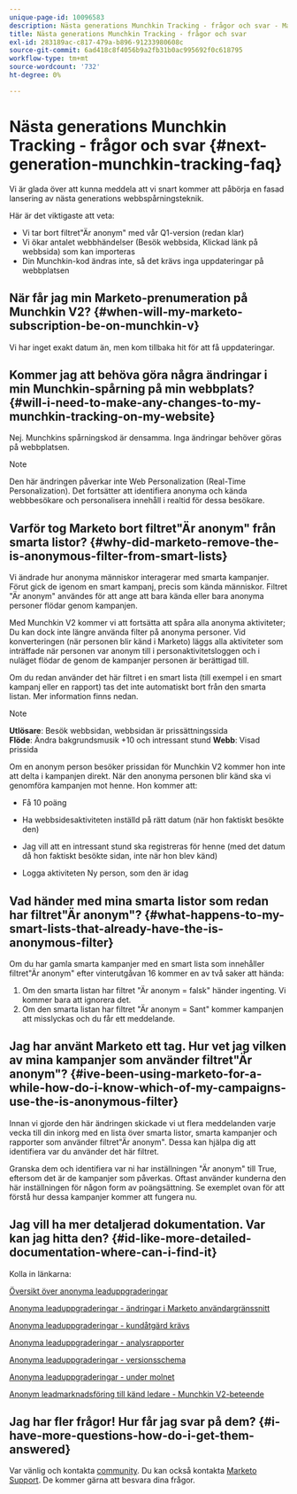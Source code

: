 ```yaml
---
unique-page-id: 10096583
description: Nästa generations Munchkin Tracking - frågor och svar - Marketo Docs - produktdokumentation
title: Nästa generations Munchkin Tracking - frågor och svar
exl-id: 283189ac-c817-479a-b896-91233980608c
source-git-commit: 6ad418c8f4056b9a2fb31b0ac995692f0c618795
workflow-type: tm+mt
source-wordcount: '732'
ht-degree: 0%

---
```


# Nästa generations Munchkin Tracking - frågor och svar {#next-generation-munchkin-tracking-faq}

Vi är glada över att kunna meddela att vi snart kommer att påbörja en fasad lansering av nästa generations webbspårningsteknik.

Här är det viktigaste att veta:

* Vi tar bort filtret&quot;Är anonym&quot; med vår Q1-version (redan klar)
* Vi ökar antalet webbhändelser (Besök webbsida, Klickad länk på webbsida) som kan importeras
* Din Munchkin-kod ändras inte, så det krävs inga uppdateringar på webbplatsen

## När får jag min Marketo-prenumeration på Munchkin V2? {#when-will-my-marketo-subscription-be-on-munchkin-v}

Vi har inget exakt datum än, men kom tillbaka hit för att få uppdateringar.

## Kommer jag att behöva göra några ändringar i min Munchkin-spårning på min webbplats? {#will-i-need-to-make-any-changes-to-my-munchkin-tracking-on-my-website}

Nej. Munchkins spårningskod är densamma. Inga ändringar behöver göras på webbplatsen.

>[!NOTE]
>
>Den här ändringen påverkar inte Web Personalization (Real-Time Personalization). Det fortsätter att identifiera anonyma och kända webbbesökare och personalisera innehåll i realtid för dessa besökare.

## Varför tog Marketo bort filtret&quot;Är anonym&quot; från smarta listor? {#why-did-marketo-remove-the-is-anonymous-filter-from-smart-lists}

Vi ändrade hur anonyma människor interagerar med smarta kampanjer. Förut gick de igenom en smart kampanj, precis som kända människor. Filtret &quot;Är anonym&quot; användes för att ange att bara kända eller bara anonyma personer flödar genom kampanjen.

Med Munchkin V2 kommer vi att fortsätta att spåra alla anonyma aktiviteter; Du kan dock inte längre använda filter på anonyma personer. Vid konverteringen (när personen blir känd i Marketo) läggs alla aktiviteter som inträffade när personen var anonym till i personaktivitetsloggen och i nuläget flödar de genom de kampanjer personen är berättigad till.

Om du redan använder det här filtret i en smart lista (till exempel i en smart kampanj eller en rapport) tas det inte automatiskt bort från den smarta listan. Mer information finns nedan.

>[!NOTE]
>
>**Utlösare**: Besök webbsidan, webbsidan är prissättningssida\
>**Flöde**: Ändra bakgrundsmusik +10 och intressant stund
>**Webb**: Visad prissida
>
>Om en anonym person besöker prissidan för Munchkin V2 kommer hon inte att delta i kampanjen direkt. När den anonyma personen blir känd ska vi genomföra kampanjen mot henne. Hon kommer att:
>
>* Få 10 poäng
>
>* Ha webbsidesaktiviteten inställd på rätt datum (när hon faktiskt besökte den)
>
>* Jag vill att en intressant stund ska registreras för henne (med det datum då hon faktiskt besökte sidan, inte när hon blev känd)
>
>* Logga aktiviteten Ny person, som den är idag


## Vad händer med mina smarta listor som redan har filtret&quot;Är anonym&quot;? {#what-happens-to-my-smart-lists-that-already-have-the-is-anonymous-filter}

Om du har gamla smarta kampanjer med en smart lista som innehåller filtret&quot;Är anonym&quot; efter vinterutgåvan 16 kommer en av två saker att hända:

1. Om den smarta listan har filtret &quot;Är anonym = falsk&quot; händer ingenting. Vi kommer bara att ignorera det.
1. Om den smarta listan har filtret &quot;Är anonym = Sant&quot; kommer kampanjen att misslyckas och du får ett meddelande.

## Jag har använt Marketo ett tag. Hur vet jag vilken av mina kampanjer som använder filtret&quot;Är anonym&quot;? {#ive-been-using-marketo-for-a-while-how-do-i-know-which-of-my-campaigns-use-the-is-anonymous-filter}

Innan vi gjorde den här ändringen skickade vi ut flera meddelanden varje vecka till din inkorg med en lista över smarta listor, smarta kampanjer och rapporter som använder filtret&quot;Är anonym&quot;. Dessa kan hjälpa dig att identifiera var du använder det här filtret.

Granska dem och identifiera var ni har inställningen &quot;Är anonym&quot; till True, eftersom det är de kampanjer som påverkas. Oftast använder kunderna den här inställningen för någon form av poängsättning. Se exemplet ovan för att förstå hur dessa kampanjer kommer att fungera nu.

## Jag vill ha mer detaljerad dokumentation. Var kan jag hitta den? {#id-like-more-detailed-documentation-where-can-i-find-it}

Kolla in länkarna:

[Översikt över anonyma leaduppgraderingar](https://nation.marketo.com/docs/DOC-2937)

[Anonyma leaduppgraderingar - ändringar i Marketo användargränssnitt](https://nation.marketo.com/docs/DOC-2938)

[Anonyma leaduppgraderingar - kundåtgärd krävs](https://nation.marketo.com/docs/DOC-2939)

[Anonyma leaduppgraderingar - analysrapporter](https://nation.marketo.com/docs/DOC-2940)

[Anonyma leaduppgraderingar - versionsschema](https://nation.marketo.com/docs/DOC-2961)

[Anonyma leaduppgraderingar - under molnet](https://nation.marketo.com/docs/DOC-2962)

[Anonym leadmarknadsföring till känd ledare - Munchkin V2-beteende](https://nation.marketo.com/docs/DOC-2963)

## Jag har fler frågor! Hur får jag svar på dem? {#i-have-more-questions-how-do-i-get-them-answered}

Var vänlig och kontakta [community](https://nation.marketo.com/). Du kan också kontakta [Marketo Support](https://nation.marketo.com/t5/Support/ct-p/Support). De kommer gärna att besvara dina frågor.
